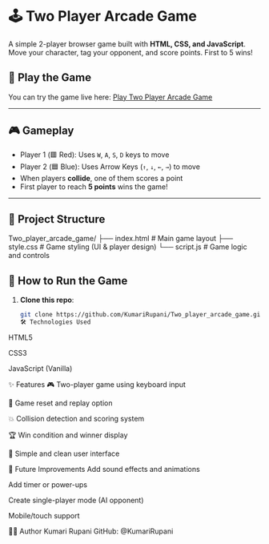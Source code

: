 # 🕹️ Two Player Arcade Game

A simple 2-player browser game built with **HTML, CSS, and JavaScript**. Move your character, tag your opponent, and score points. First to 5 wins!

## 🚀 Play the Game

You can try the game live here: [Play Two Player Arcade Game](https://kumarirupani.github.io/Two_player_arcade_game/)

---

## 🎮 Gameplay

- Player 1 (🟥 Red): Uses `W`, `A`, `S`, `D` keys to move
- Player 2 (🟦 Blue): Uses Arrow Keys (`↑`, `↓`, `←`, `→`) to move
- When players **collide**, one of them scores a point
- First player to reach **5 points** wins the game!

---

## 📂 Project Structure

Two_player_arcade_game/ ├── index.html # Main game layout ├── style.css # Game styling (UI & player design) └── script.js # Game logic and controls
## 🚀 How to Run the Game

1. **Clone this repo**:
   ```bash
   git clone https://github.com/KumariRupani/Two_player_arcade_game.git
   🛠️ Technologies Used
HTML5

CSS3

JavaScript (Vanilla)

✨ Features
🎮 Two-player game using keyboard input

🔁 Game reset and replay option

💥 Collision detection and scoring system

🏆 Win condition and winner display

🎨 Simple and clean user interface

📌 Future Improvements
Add sound effects and animations

Add timer or power-ups

Create single-player mode (AI opponent)

Mobile/touch support

🧑‍💻 Author
Kumari Rupani
GitHub: @KumariRupani
